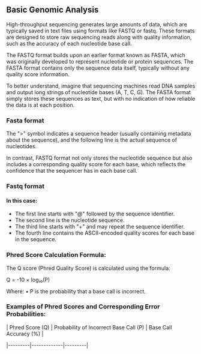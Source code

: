 ## Basic Genomic Analysis 

High-throughput sequencing generates large amounts of data, which are typically saved in text files using formats like FASTQ or fastq. These formats are designed to store raw sequencing reads along with quality information, such as the accuracy of each nucleotide base call. 

The FASTQ format builds upon an earlier format known as FASTA, which was originally developed to represent nucleotide or protein sequences. The FASTA format contains only the sequence data itself, typically without any quality score information. 

To better understand, imagine that sequencing machines read DNA samples and output long strings of nucleotide bases (A, T, C, G). The FASTA format simply stores these sequences as text, but with no indication of how reliable the data is at each position. 

### Fasta format 

The ">" symbol indicates a sequence header (usually containing metadata about the sequence), and the following line is the actual sequence of nucleotides. 

In contrast, FASTQ format not only stores the nucleotide sequence but also includes a corresponding quality score for each base, which reflects the confidence that the sequencer has in each base call. 

### Fastq format 

#### In this case:

- The first line starts with "@" followed by the sequence identifier.
- The second line is the nucleotide sequence.
- The third line starts with "+" and may repeat the sequence identifier.
- The fourth line contains the ASCII-encoded quality scores for each base in the sequence.

### Phred Score Calculation Formula:

The Q score (Phred Quality Score) is calculated using the formula:

Q = -10 × log₁₀(P)

Where:
	•	P is the probability that a base call is incorrect.

### Examples of Phred Scores and Corresponding Error Probabilities:

| Phred Score (Q) | Probability of Incorrect Base Call (P)
 | Base Call Accuracy (%) |

|---------|-------------|---------|


